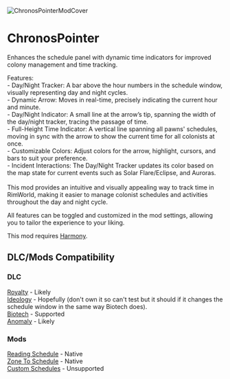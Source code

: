 ![ChronosPointerModCover](https://github.com/user-attachments/assets/0927c299-504b-43ac-a40b-8405e2c4793e)
<h1>ChronosPointer</h1>

Enhances the schedule panel with dynamic time indicators for improved colony management and time tracking.

  Features:<br>
    - Day/Night Tracker: A bar above the hour numbers in the schedule window, visually representing day and night cycles.<br>
    - Dynamic Arrow: Moves in real-time, precisely indicating the current hour and minute.<br>
    - Day/Night Indicator: A small line at the arrow’s tip, spanning the width of the day/night tracker, tracing the passage of time.<br>
    - Full-Height Time Indicator: A vertical line spanning all pawns' schedules, moving in sync with the arrow to show the current time for all colonists at once.<br>
    - Customizable Colors: Adjust colors for the arrow, highlight, cursors, and bars to suit your preference.<br>
    - Incident Interactions: The Day/Night Tracker updates its color based on the map state for current events such as Solar Flare/Eclipse, and Auroras.<br>
<br>
  This mod provides an intuitive and visually appealing way to track time in RimWorld, making it easier to manage colonist schedules and activities throughout the day and night cycle.

  All features can be toggled and customized in the mod settings, allowing you to tailor the experience to your liking.
  
This mod requires [Harmony](https://steamcommunity.com/workshop/filedetails/?id=2009463077).

<h2>DLC/Mods Compatibility</h2>

<h3>DLC</h3>

[Royalty](https://rimworldgame.com/royalty/) - Likely<br>
[Ideology](https://rimworldgame.com/ideology/) - Hopefully (don't own it so can't test but it should if it changes the schedule window in the same way Biotech does).<br>
[Biotech](https://rimworldgame.com/biotech/) - Supported<br>
[Anomaly](https://rimworldgame.com/anomaly/) - Likely<br>

<h3>Mods</h3>

[Reading Schedule](https://steamcommunity.com/sharedfiles/filedetails/?id=3367570241&searchtext=Schedule+cursor) - Native<br>
[Zone To Schedule](https://steamcommunity.com/sharedfiles/filedetails/?id=2436086611&searchtext=Zone+to+schedule) - Native<br>
[Custom Schedules](https://steamcommunity.com/sharedfiles/filedetails/?id=2717694491) - Unsupported<br>
